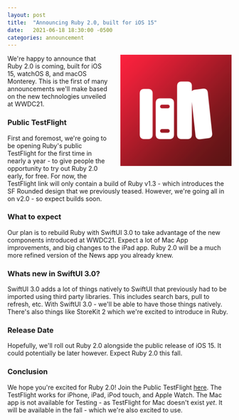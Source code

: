```yaml
---
layout: post
title:  "Announcing Ruby 2.0, built for iOS 15"
date:   2021-06-18 18:30:00 -0500
categories: announcement
---
```


<img align="right" width="250" height="250" style="padding-left: 25px; padding-bottom: 25px;" src="/assets/images/RubyIcon.png">

We're happy to announce that Ruby 2.0 is coming, built for iOS 15, watchOS 8, and macOS Monterey. This is the first of many announcements we'll make based on the new technologies unveiled at WWDC21.

### Public TestFlight
First and foremost, we're going to be opening Ruby's public TestFlight for the first time in nearly a year - to give people the opportunity to try out Ruby 2.0 early, for free. For now, the TestFlight link will only contain a build of Ruby v1.3 - which introduces the SF Rounded design that we previously teased. However, we're going all in on v2.0 - so expect builds soon.

### What to expect
Our plan is to rebuild Ruby with SwiftUI 3.0 to take advantage of the new components introduced at WWDC21. Expect a lot of Mac App improvements, and big changes to the iPad app. Ruby 2.0 will be a much more refined version of the News app you already knew.

### Whats new in SwiftUI 3.0?
SwiftUI 3.0 adds a lot of things natively to SwiftUI that previously had to be imported using third party libraries. This includes search bars, pull to refresh, etc. With SwiftUI 3.0 - we'll be able to have those things natively. There's also things like StoreKit 2 which we're excited to introduce in Ruby.

### Release Date
Hopefully, we'll roll out Ruby 2.0 alongside the public release of iOS 15. It could potentially be later however. Expect Ruby 2.0 this fall.

### Conclusion
We hope you're excited for Ruby 2.0! Join the Public TestFlight [here](https://testflight.apple.com/join/EcbyojPY). The TestFlight works for iPhone, iPad, iPod touch, and Apple Watch. The Mac app is not available for Testing - as TestFlight for Mac doesn't exist *yet*. It will be available in the fall - which we're also excited to use.
